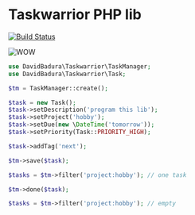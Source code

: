 # Taskwarrior PHP lib

[![Build Status](https://travis-ci.org/DavidBadura/Taskwarrior.svg?branch=master)](https://travis-ci.org/DavidBadura/Taskwarrior)

![WOW](http://i.imgur.com/mvSQh0M.gif)

```php
use DavidBadura\Taskwarrior\TaskManager;
use DavidBadura\Taskwarrior\Task;

$tm = TaskManager::create();

$task = new Task();
$task->setDescription('program this lib');
$task->setProject('hobby');
$task->setDue(new \DateTime('tomorrow'));
$task->setPriority(Task::PRIORITY_HIGH);

$task->addTag('next');

$tm->save($task);

$tasks = $tm->filter('project:hobby'); // one task

$tm->done($task);

$tasks = $tm->filter('project:hobby'); // empty
```
